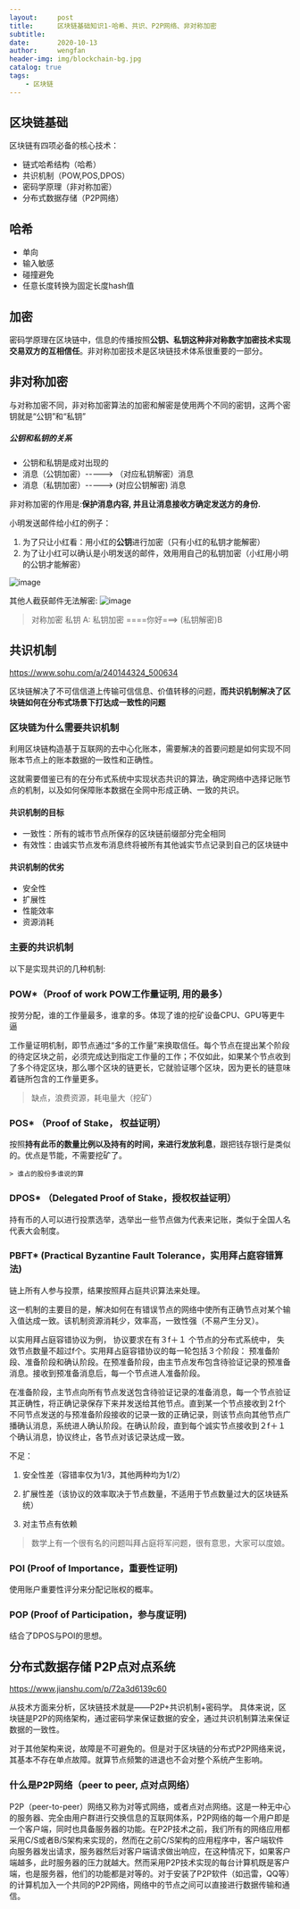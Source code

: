 ```yaml
---
layout:     post
title:      区块链基础知识1-哈希、共识、P2P网络、非对称加密
subtitle:   
date:       2020-10-13
author:     wengfan
header-img: img/blockchain-bg.jpg
catalog: true
tags:
    - 区块链
---
```


## 区块链基础

区块链有四项必备的核心技术：

- 链式哈希结构（哈希）
- 共识机制（POW,POS,DPOS）
- 密码学原理（非对称加密）
- 分布式数据存储（P2P网络）

## 哈希

- 单向
- 输入敏感
- 碰撞避免
- 任意长度转换为固定长度hash值


## 加密

 密码学原理在区块链中，信息的传播按照**公钥、私钥这种非对称数字加密技术实现交易双方的互相信任**。非对称加密技术是区块链技术体系很重要的一部分。

## 非对称加密

与对称加密不同，非对称加密算法的加密和解密是使用两个不同的密钥，这两个密钥就是“公钥”和“私钥”


##### 公钥和私钥的关系

- 公钥和私钥是成对出现的
- 消息（公钥加密）-----> （对应私钥解密）消息
- 消息（私钥加密）-----> (对应公钥解密) 消息

非对称加密的作用是:**保护消息内容, 并且让消息接收方确定发送方的身份.**

小明发送邮件给小红的例子：

1. 为了只让小红看：用小红的**公钥**进行加密（只有小红的私钥才能解密）
2. 为了让小红可以确认是小明发送的邮件，效用用自己的私钥加密（小红用小明的公钥才能解密）

![image](/img/blog/blockchain/email-encryption.png)

其他人截获邮件无法解密:
![image](/img/blog/blockchain/email-error-encryption.png)

> 对称加密
> 私钥
> A: 私钥加密 ====你好===> (私钥解密)B 

## 共识机制

https://www.sohu.com/a/240144324_500634

区块链解决了不可信信道上传输可信信息、价值转移的问题，**而共识机制解决了区块链如何在分布式场景下打达成一致性的问题**

### 区块链为什么需要共识机制

利用区块链构造基于互联网的去中心化账本，需要解决的首要问题是如何实现不同账本节点上的账本数据的一致性和正确性。

这就需要借鉴已有的在分布式系统中实现状态共识的算法，确定网络中选择记账节点的机制，以及如何保障账本数据在全网中形成正确、一致的共识。

#### 共识机制的目标

- 一致性：所有的城市节点所保存的区块链前缀部分完全相同
- 有效性：由诚实节点发布消息终将被所有其他诚实节点记录到自己的区块链中

#### 共识机制的优劣

- 安全性
- 扩展性
- 性能效率
- 资源消耗

### 主要的共识机制

以下是实现共识的几种机制:

### POW*（Proof of work POW工作量证明, 用的最多）

按劳分配，谁的工作量最多，谁拿的多。体现了谁的挖矿设备CPU、GPU等更牛逼

工作量证明机制，即节点通过“多的工作量”来换取信任。每个节点在提出某个阶段的待定区块之前，必须完成达到指定工作量的工作；不仅如此，如果某个节点收到了多个待定区块，那么哪个区块的链更长，它就验证哪个区块，因为更长的链意味着链所包含的工作量更多。

> 缺点，浪费资源，耗电量大（挖矿）

### POS* （Proof of Stake， 权益证明）

按照**持有此币的数量比例以及持有的时间，来进行发放利息**，跟把钱存银行是类似的。优点是节能，不需要挖矿了。

    > 谁占的股份多谁说的算

### DPOS* （Delegated Proof of Stake，授权权益证明）

持有币的人可以进行投票选举，选举出一些节点做为代表来记账，类似于全国人名代表大会制度。

### PBFT* (Practical Byzantine Fault Tolerance，实用拜占庭容错算法)

链上所有人参与投票，结果按照拜占庭共识算法来处理。

这一机制的主要目的是，解决如何在有错误节点的网络中使所有正确节点对某个输入值达成一致。该机制资源消耗少，效率高，一致性强（不易产生分叉）。


以实用拜占庭容错协议为例， 协议要求在有３f＋１ 个节点的分布式系统中， 失效节点数量不超过f个。实用拜占庭容错协议的每一轮包括３个阶段： 预准备阶段、准备阶段和确认阶段。在预准备阶段，由主节点发布包含待验证记录的预准备消息。接收到预准备消息后，每一个节点进人准备阶段。

在准备阶段，主节点向所有节点发送包含待验证记录的准备消息，每一个节点验证其正确性，将正确记录保存下来并发送给其他节点。直到某一个节点接收到２f个不冋节点发送的与预准备阶段接收的记录一致的正确记录，则该节点向其他节点广播确认消息，系统进人确认阶段。在确认阶段，直到每个诚实节点接收到２f＋１个确认消息，协议终止，各节点对该记录达成一致。

不足：

1. 安全性差（容错率仅为1/3，其他两种均为1/2）

2. 扩展性差（该协议的效率取决于节点数量，不适用于节点数量过大的区块链系统）

3. 对主节点有依赖

> 数学上有一个很有名的问题叫拜占庭将军问题，很有意思，大家可以度娘。

### POI (Proof of Importance，重要性证明)

使用账户重要性评分来分配记账权的概率。

### POP (Proof of Participation，参与度证明)

结合了DPOS与POI的思想。


## 分布式数据存储 P2P点对点系统

https://www.jianshu.com/p/72a3d6139c60

从技术方面来分析，区块链技术就是——P2P+共识机制+密码学。
具体来说，区块链是P2P的网络架构，通过密码学来保证数据的安全，通过共识机制算法来保证数据的一致性。

对于其他架构来说，故障是不可避免的。但是对于区块链的分布式P2P网络来说，其基本不存在单点故障。就算节点频繁的进退也不会对整个系统产生影响。

### 什么是P2P网络（peer to peer, 点对点网络）

P2P（peer-to-peer）网络又称为对等式网络，或者点对点网络。这是一种无中心的服务器、完全由用户群进行交换信息的互联网体系，P2P网络的每一个用户即是一个客户端，同时也具备服务器的功能。在P2P技术之前，我们所有的网络应用都采用C/S或者B/S架构来实现的，然而在之前C/S架构的应用程序中，客户端软件向服务器发出请求，服务器然后对客户端请求做出响应，在这种情况下，如果客户端越多，此时服务器的压力就越大。然而采用P2P技术实现的每台计算机既是客户端，也是服务器，他们的功能都是对等的。对于安装了P2P软件（如迅雷，QQ等）的计算机加入一个共同的P2P网络，网络中的节点之间可以直接进行数据传输和通信。
